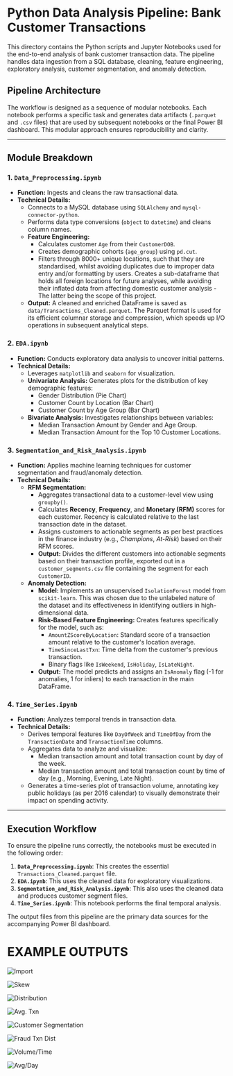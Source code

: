 # Python Data Analysis Pipeline: Bank Customer Transactions

This directory contains the Python scripts and Jupyter Notebooks used for the end-to-end analysis of bank customer transaction data. The pipeline handles data ingestion from a SQL database, cleaning, feature engineering, exploratory analysis, customer segmentation, and anomaly detection.

## Pipeline Architecture

The workflow is designed as a sequence of modular notebooks. Each notebook performs a specific task and generates data artifacts (`.parquet` and `.csv` files) that are used by subsequent notebooks or the final Power BI dashboard. This modular approach ensures reproducibility and clarity.

---

## Module Breakdown

### 1. `Data_Preprocessing.ipynb`
*   **Function:** Ingests and cleans the raw transactional data.
*   **Technical Details:**
    *   Connects to a MySQL database using `SQLAlchemy` and `mysql-connector-python`.
    *   Performs data type conversions (`object` to `datetime`) and cleans column names.
    *   **Feature Engineering:**
        *   Calculates customer `Age` from their `CustomerDOB`.
        *   Creates demographic cohorts (`age_group`) using `pd.cut`.
        *   Filters through 8000+ unique locations, such that they are standardised, whilst avoiding duplicates due to improper data entry and/or formatting by users. Creates a sub-dataframe that holds all foreign locations for future analyses, while avoiding their inflated data from affecting domestic customer analysis - The latter being the scope of this project.
    *   **Output:** A cleaned and enriched DataFrame is saved as `data/Transactions_Cleaned.parquet`. The Parquet format is used for its efficient columnar storage and compression, which speeds up I/O operations in subsequent analytical steps.

### 2. `EDA.ipynb`
*   **Function:** Conducts exploratory data analysis to uncover initial patterns.
*   **Technical Details:**
    *   Leverages `matplotlib` and `seaborn` for visualization.
    *   **Univariate Analysis:** Generates plots for the distribution of key demographic features:
        *   Gender Distribution (Pie Chart)
        *   Customer Count by Location (Bar Chart)
        *   Customer Count by Age Group (Bar Chart)
    *   **Bivariate Analysis:** Investigates relationships between variables:
        *   Median Transaction Amount by Gender and Age Group.
        *   Median Transaction Amount for the Top 10 Customer Locations.

### 3. `Segmentation_and_Risk_Analysis.ipynb`
*   **Function:** Applies machine learning techniques for customer segmentation and fraud/anomaly detection.
*   **Technical Details:**
    *   **RFM Segmentation:**
        *   Aggregates transactional data to a customer-level view using `groupby()`.
        *   Calculates **Recency**, **Frequency**, and **Monetary (RFM)** scores for each customer. Recency is calculated relative to the last transaction date in the dataset.
        *   Assigns customers to actionable segments as per best practices in the finance industry (e.g., *Champions*, *At-Risk*) based on their RFM scores.
        *   **Output:** Divides the different customers into actionable segments based on their transaction profile, exported out in a `customer_segments.csv` file containing the segment for each `CustomerID`.
    *   **Anomaly Detection:**
        *   **Model:** Implements an unsupervised `IsolationForest` model from `scikit-learn`. This was chosen due to the unlabeled nature of the dataset and its effectiveness in identifying outliers in high-dimensional data.
        *   **Risk-Based Feature Engineering:** Creates features specifically for the model, such as:
            *   `AmountZScoreByLocation`: Standard score of a transaction amount relative to the customer's location average.
            *   `TimeSinceLastTxn`: Time delta from the customer's previous transaction.
            *   Binary flags like `IsWeekend`, `IsHoliday`, `IsLateNight`.
        *   **Output:** The model predicts and assigns an `IsAnomaly` flag (-1 for anomalies, 1 for inliers) to each transaction in the main DataFrame.

### 4. `Time_Series.ipynb`
*   **Function:** Analyzes temporal trends in transaction data.
*   **Technical Details:**
    *   Derives temporal features like `DayOfWeek` and `TimeOfDay` from the `TransactionDate` and `TransactionTime` columns.
    *   Aggregates data to analyze and visualize:
        *   Median transaction amount and total transaction count by day of the week.
        *   Median transaction amount and total transaction count by time of day (e.g., Morning, Evening, Late Night).
    *   Generates a time-series plot of transaction volume, annotating key public holidays (as per 2016 calendar) to visually demonstrate their impact on spending activity.

---

## Execution Workflow

To ensure the pipeline runs correctly, the notebooks must be executed in the following order:

1.  **`Data_Preprocessing.ipynb`**: This creates the essential `Transactions_Cleaned.parquet` file.
2.  **`EDA.ipynb`**: This uses the cleaned data for exploratory visualizations.
3.  **`Segmentation_and_Risk_Analysis.ipynb`**: This also uses the cleaned data and produces customer segment files.
4.  **`Time_Series.ipynb`**: This notebook performs the final temporal analysis.

The output files from this pipeline are the primary data sources for the accompanying Power BI dashboard.

# EXAMPLE OUTPUTS

![Import](images/import.png)

![Skew](images/skew_measure.png)

![Distribution](images/bal_txn_distribution.png)

![Avg. Txn](images/avg_txn_bal.png)

![Customer Segmentation](images/cust_segment.png)

![Fraud Txn Dist](images/fraud_txn_pie.png)

![Volume/Time](images/volume_bytime.png)

![Avg/Day](images/avg_per_day.png)